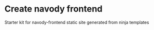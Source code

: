 # Create navody frontend

Starter kit for navody-frontend static site generated from ninja templates


